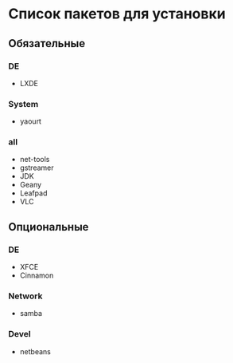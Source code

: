 # Список пакетов для установки

## Обязательные

### DE
* LXDE

### System
* yaourt

### all
* net-tools
* gstreamer
* JDK
* Geany
* Leafpad
* VLC

## Опциональные

### DE
* XFCE
* Cinnamon

### Network
* samba

### Devel
* netbeans
